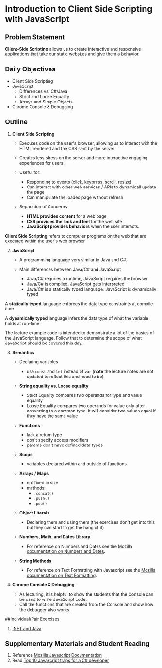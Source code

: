 # Introduction to Client Side Scripting with JavaScript

## Problem Statement

**Client-Side Scripting** allows us to create interactive and responsive applications that take our static websites and give them a behavior.


## Daily Objectives

- Client Side Scripting
- JavaScript
    - Differences vs. C#/Java
    - Strict and Loose Equality
    - Arrays and Simple Objects
- Chrome Console & Debugging

## Outline

1. **Client Side Scripting**     
    - Executes code on the user's browser, allowing us to interact with the HTML rendered and the CSS sent by the server
    
    - Creates less stress on the server and more interactive engaging experiences for users. 
    
    - Useful for:
        - Responding to events (click, keypress, scroll, resize)
        - Can interact with other web services / APIs to dynamicall update the page
        - Can manipulate the loaded page without refresh

    - Separation of Concerns
        - **HTML provides content** for a web page
        - **CSS provides the look and feel** for the web site
        - **JavaScript provides behaviors** when the user interacts.

<div class="definition note"> 

**Client Side Scripting** refers to computer programs on the web that are executed within the user's web browser</div>

2. **JavaScript**
    - A programming language very similar to Java and C#.

    - Main differences between Java/C# and JavaScript
        - Java/C# requries a runtime, JavaScript requires the browser
        - Java/C# is compiled, JavaScript gets interpreted
        - Java/C# is a statically typed language, JavaScript is dynamically typed

<div class="definition note">

A **statically typed** language enforces the data type constraints at compile-time</div>


<div class="definition note">

A **dynamically typed** language infers the data type of what the variable holds at run-time.</div>

<div class="caution note">
    The lecture example code is intended to demonstrate a lot of the basics of the JavaScript language. Follow that to determine the scope of what JavaScript should be covered this day. 
</div>

3. **Semantics**
    - Declaring variables
        - use `const` and `let` instead of `var` (**note** the lecture notes are not updated to reflect this and need to be)

    - **String equality vs. Loose equality**
        - Strict Equality compares two operands for type and value equality
        - Loose Equality compares two operands for value only after converting to a common type. It will consider two values equal if they have the same value

    - **Functions**
        - lack a return type
        - don't specify access modifiers
        - params don't have defined data types
    
    - **Scope**
        - variables declared within and outside of functions

    - **Arrays / Maps**
        - not fixed in size
        - methods:
            - `.concat()`
            - `.push()`
            - `.pop()`

    - **Object Literals**
        - Declaring them and using them (the exercises don't get into this but they can start to get the hang of it)

    - **Numbers, Math, and Dates Library**
        - For reference on Numbers and Dates see the [Mozilla documentation on Numbers and Dates](https://developer.mozilla.org/en-US/docs/Web/JavaScript/Guide/Numbers_and_dates).
    
    - **String Methods**
        - For reference on Text Formatting with Javascript see the [Mozilla documentation on Text Formatting](https://developer.mozilla.org/en-US/docs/Web/JavaScript/Guide/Text_formatting).    

4. **Chrome Console & Debugging**
    - As lecturing, it is helpful to show the students that the Console can be used to write JavaScript code.
    - Call the functions that are created from the Console and show how the debugger also works.




##Individual/Pair Exercises

1. [.NET and Java](https://bitbucket.org/te-curriculum/m4-intro-to-javascript-exercises)

## Supplementary Materials and Student Reading
1. Reference [Mozilla Javascript Documentation](https://developer.mozilla.org/en-US/docs/Web/JavaScript/Guide)
1. Read [Top 10 Javascript traps for a C# developer](http://prasadhonrao.com/top-10-javascript-traps-for-a-csharp-developer/)

